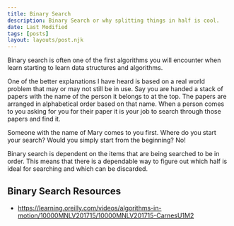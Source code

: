 ```yaml
---
title: Binary Search
description: Binary Search or why splitting things in half is cool.
date: Last Modified
tags: [posts]
layout: layouts/post.njk
---
```


Binary search is often one of the first algorithms you will encounter when learn starting to learn data structures and algorithms.

One of the better explanations I have heard is based on a real world problem that may or may not still be in use. Say you are handed a stack of papers with the name of the person it belongs to at the top. The papers are arranged in alphabetical order based on that name. When a person comes to you asking for you for their paper it is your job to search through those papers and find it.

Someone with the name of Mary comes to you first. Where do you start your search? Would you simply start from the beginning? No!

Binary search is dependent on the items that are being searched to be in order. This means that there is a dependable way to figure out which half is ideal for searching and which can be discarded.

## Binary Search Resources

- <a href="https://learning.oreilly.com/videos/algorithms-in-motion/10000MNLV201715/10000MNLV201715-CarnesU1M2">https://learning.oreilly.com/videos/algorithms-in-motion/10000MNLV201715/10000MNLV201715-CarnesU1M2</a>
